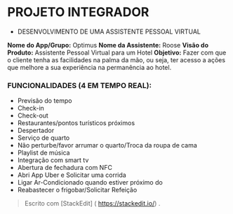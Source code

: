 
# PROJETO INTEGRADOR

- DESENVOLVIMENTO DE UMA ASSISTENTE PESSOAL VIRTUAL

**Nome do App/Grupo:** Optimus
**Nome da Assistente:** Roose
**Visão do Produto:** Assistente Pessoal Virtual para um Hotel
**Objetivo:** Fazer com que o cliente tenha as facilidades na palma da mão, ou seja, ter acesso a ações que melhore a sua experiência na permanência ao hotel.

### FUNCIONALIDADES (4 EM TEMPO REAL):

-   Previsão do tempo
-   Check-in
-   Check-out
-   Restaurantes/pontos turísticos próximos
-   Despertador
-   Serviço de quarto
-   Não perturbe/favor arrumar o quarto/Troca da roupa de cama
-   Playlist de música
-   Integração com smart tv
-   Abertura de fechadura com NFC
-   Abri App Uber e Solicitar uma corrida
-   Ligar Ar-Condicionado quando estiver próximo do
-   Reabastecer o frigobar/Solicitar Refeição




> Escrito com [StackEdit] ( https://stackedit.io/) .
<!--stackedit_data:
eyJoaXN0b3J5IjpbLTE2OTQyODA2NjgsMTIyNzE0MTI4NiwtND
k4NzczOTg5LDEyMzIxODM2MDFdfQ==
-->